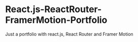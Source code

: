 # React.js-ReactRouter-FramerMotion-Portfolio
Just a portfolio with react.js, React Router and Framer Motion 
